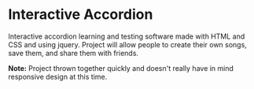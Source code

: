 # Interactive Accordion

Interactive accordion learning and testing software made with HTML and CSS and using jquery. Project will allow people to create their own songs, save them, and share them with friends. 

**Note:** Project thrown together quickly and doesn't really have in mind responsive design at this time. 

